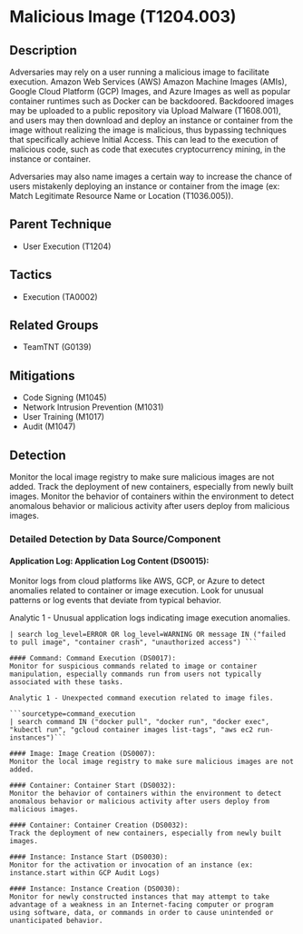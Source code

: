 # Malicious Image (T1204.003)

## Description
Adversaries may rely on a user running a malicious image to facilitate execution. Amazon Web Services (AWS) Amazon Machine Images (AMIs), Google Cloud Platform (GCP) Images, and Azure Images as well as popular container runtimes such as Docker can be backdoored. Backdoored images may be uploaded to a public repository via Upload Malware (T1608.001), and users may then download and deploy an instance or container from the image without realizing the image is malicious, thus bypassing techniques that specifically achieve Initial Access. This can lead to the execution of malicious code, such as code that executes cryptocurrency mining, in the instance or container.

Adversaries may also name images a certain way to increase the chance of users mistakenly deploying an instance or container from the image (ex: Match Legitimate Resource Name or Location (T1036.005)).

## Parent Technique
- User Execution (T1204)

## Tactics
- Execution (TA0002)

## Related Groups
- TeamTNT (G0139)

## Mitigations
- Code Signing (M1045)
- Network Intrusion Prevention (M1031)
- User Training (M1017)
- Audit (M1047)

## Detection
Monitor the local image registry to make sure malicious images are not added. Track the deployment of new containers, especially from newly built images. Monitor the behavior of containers within the environment to detect anomalous behavior or malicious activity after users deploy from malicious images.

### Detailed Detection by Data Source/Component
#### Application Log: Application Log Content (DS0015): 
Monitor logs from cloud platforms like AWS, GCP, or Azure to detect anomalies related to container or image execution. Look for unusual patterns or log events that deviate from typical behavior.

Analytic 1 - Unusual application logs indicating image execution anomalies.

```sourcetype=application_log EventCode=1000 OR EventCode=1001
| search log_level=ERROR OR log_level=WARNING OR message IN ("failed to pull image", "container crash", "unauthorized access") ```

#### Command: Command Execution (DS0017): 
Monitor for suspicious commands related to image or container manipulation, especially commands run from users not typically associated with these tasks.

Analytic 1 - Unexpected command execution related to image files.

```sourcetype=command_execution
| search command IN ("docker pull", "docker run", "docker exec", "kubectl run", "gcloud container images list-tags", "aws ec2 run-instances")```

#### Image: Image Creation (DS0007): 
Monitor the local image registry to make sure malicious images are not added.

#### Container: Container Start (DS0032): 
Monitor the behavior of containers within the environment to detect anomalous behavior or malicious activity after users deploy from malicious images.

#### Container: Container Creation (DS0032): 
Track the deployment of new containers, especially from newly built images.

#### Instance: Instance Start (DS0030): 
Monitor for the activation or invocation of an instance (ex: instance.start within GCP Audit Logs)

#### Instance: Instance Creation (DS0030): 
Monitor for newly constructed instances that may attempt to take advantage of a weakness in an Internet-facing computer or program using software, data, or commands in order to cause unintended or unanticipated behavior.

